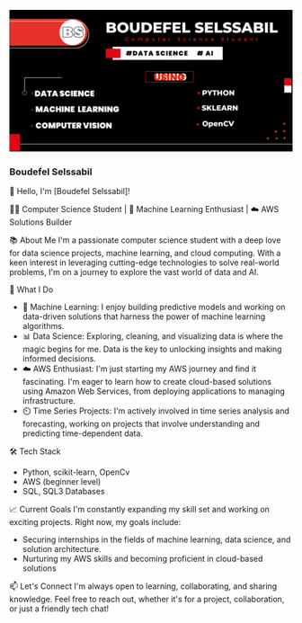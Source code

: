  ![Testing and Development](https://github.com/B-Selssabil/B-Selssabil/blob/main/GITBANNER-1.png)

### Boudefel Selssabil
👋 Hello, I'm [Boudefel Selssabil]!

🧑‍💻 Computer Science Student | 🤖 Machine Learning Enthusiast | ☁️ AWS Solutions Builder

📚 About Me
I'm a passionate computer science student with a deep love for data science projects, machine learning, and cloud computing. With a keen interest in leveraging cutting-edge technologies to solve real-world problems, I'm on a journey to explore the vast world of data and AI.


🌟 What I Do
- 🤖 Machine Learning: I enjoy building predictive models and working on data-driven solutions that harness the power of machine learning algorithms.
- 📊 Data Science: Exploring, cleaning, and visualizing data is where the magic begins for me. Data is the key to unlocking insights and making informed decisions.
- ☁️ AWS Enthusiast: I'm just starting my AWS journey and find it fascinating. I'm eager to learn how to create cloud-based solutions using Amazon Web Services, from deploying applications to managing infrastructure.
- ⏲️ Time Series Projects: I'm actively involved in time series analysis and forecasting, working on projects that involve understanding and predicting time-dependent data.
  
🛠️ Tech Stack
- Python, scikit-learn, OpenCv
- AWS (beginner level)
- SQL, SQL3 Databases


📈 Current Goals
I'm constantly expanding my skill set and working on exciting projects. Right now, my goals include:
- Securing internships in the fields of machine learning, data science, and solution architecture.
- Nurturing my AWS skills and becoming proficient in cloud-based solutions
  

📫 Let's Connect
I'm always open to learning, collaborating, and sharing knowledge. Feel free to reach out, whether it's for a project, collaboration, or just a friendly tech chat!



